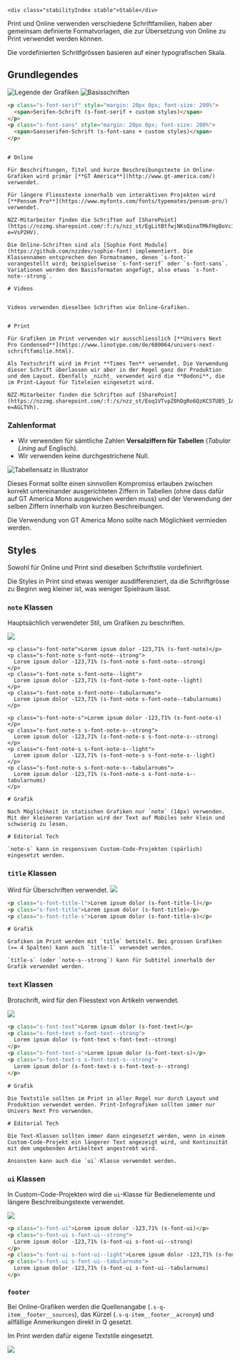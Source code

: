 ```html|span-1,no-source,plain
<div class="stabilityIndex stable">Stable</div>
```

Print und Online verwenden verschiedene Schriftfamilien, haben aber gemeinsam definierte Formatvorlagen, die zur Übersetzung von Online zu Print verwendet werden können.

Die vordefinierten Schritfgrössen basieren auf einer typografischen Skala.


## Grundlegendes

![Legende der Grafiken](assets/typography/legend.png)
![Basisschriften](assets/typography/base.png)

```html
<p class="s-font-serif" style="margin: 20px 0px; font-size: 200%">
  <span>Serifen-Schrift (s-font-serif + custom styles)</span>
</p>
<p class="s-font-sans" style="margin: 20px 0px; font-size: 200%">
  <span>Sansserifen-Schrift (s-font-sans + custom styles)</span>
</p>
```


```hint|span-3,neutral

# Online

Für Beschriftungen, Titel und kurze Beschreibungstexte in Online-Grafiken wird primär [**GT America**](http://www.gt-america.com/) verwendet.

Für längere Fliesstexte innerhalb von interaktiven Projekten wird [**Pensum Pro**](https://www.myfonts.com/fonts/typemates/pensum-pro/) verwendet.

NZZ-Mitarbeiter finden die Schriften auf [SharePoint](https://nzzmg.sharepoint.com/:f:/s/nzz_st/EgLitBtfwjNKsQinaTMkFHgBoVc1Jkv9mBHpQnjo5kFFgw?e=VsP2HV).

Die Online-Schriften sind als [Sophie Font Module](https://github.com/nzzdev/sophie-font) implementiert. Die Klassennamen entsprechen den Formatnamen, denen `s-font-` vorangestellt wird; beispielsweise `s-font-serif` oder `s-font-sans`. Variationen werden den Basisformaten angefügt, also etwas `s-font-note--strong`.

# Videos


Videos verwenden dieselben Schriften wie Online-Grafiken.

```

```hint|span-3,neutral

# Print

Für Grafiken im Print verwenden wir ausschliesslich [**Univers Next Pro Condensed**](https://www.linotype.com/de/680064/univers-next-schriftfamilie.html).

Als Textschrift wird im Print **Times Ten** verwendet. Die Verwendung dieser Schrift überlassen wir aber in der Regel ganz der Produktion und dem Layout. Ebenfalls _nicht_ verwendet wird die **Bodoni**, die im Print-Layout für Titeleien eingesetzt wird.

NZZ-Mitarbeiter finden die Schriften auf [SharePoint](https://nzzmg.sharepoint.com/:f:/s/nzz_st/Eoq1VTvpZ0hDgRo6QzKCSTUB5_IA6MwCeCUtHwVuGZQfBQ?e=AGLTVh).
```

### Zahlenformat

- Wir verwenden für sämtliche Zahlen **Versalziffern für Tabellen** (_Tabular Lining_ auf Englisch). 
- Wir verwenden keine durchgestrichene Null.

![Tabellensatz in Illustrator](assets/typography/tabellensatz.png "Tabellensatz in Illustrator")

Dieses Format sollte einen sinnvollen Kompromiss erlauben zwischen korrekt untereinander ausgerichteten Ziffern in Tabellen (ohne dass dafür auf GT America Mono ausgewichen werden muss) und der Verwendung der selben Ziffern innerhalb von kurzen Beschreibungen.

Die Verwendung von GT America Mono sollte nach Möglichkeit vermieden werden.


## Styles

Sowohl für Online und Print sind dieselben Schriftstile vordefiniert. 

Die Styles in Print sind etwas weniger ausdifferenziert, da die Schriftgrösse zu Beginn weg kleiner ist, was weniger Spielraum lässt.

### `note` Klassen

Hauptsächlich verwendeter Stil, um Grafiken zu beschriften.

![](/assets/typography/note.png)

```html|span-3
<p class="s-font-note">Lorem ipsum dolor -123,71% (s-font-note)</p>
<p class="s-font-note s-font-note--strong">
  Lorem ipsum dolor -123,71% (s-font-note s-font-note--strong)
</p>
<p class="s-font-note s-font-note--light">
  Lorem ipsum dolor -123,71% (s-font-note s-font-note--light)
</p>
<p class="s-font-note s-font-note--tabularnums">
  Lorem ipsum dolor -123,71% (s-font-note s-font-note--tabularnums)
</p>
```

```html|span-3
<p class="s-font-note-s">Lorem ipsum dolor -123,71% (s-font-note-s)</p>
<p class="s-font-note-s s-font-note-s--strong">
  Lorem ipsum dolor -123,71% (s-font-note-s s-font-note-s--strong)
</p>
<p class="s-font-note-s s-font-note-s--light">
  Lorem ipsum dolor -123,71% (s-font-note-s s-font-note-s--light)
</p>
<p class="s-font-note-s s-font-note-s--tabularnums">
  Lorem ipsum dolor -123,71% (s-font-note-s s-font-note-s--tabularnums)
</p>
```

```hint|span-3,neutral
# Grafik

Nach Möglichkeit in statischen Grafiken nur `note` (14px) verwenden. Mit der kleineren Variation wird der Text auf Mobiles sehr klein und schwierig zu lesen.
```

```hint|span-3,neutral
# Editorial Tech

`note-s` kann in responsiven Custom-Code-Projekten (spärlich) eingesetzt werden.
```



### `title` Klassen
Wird für Überschriften verwendet.
![](/assets/typography/title.png)
```html
<p class="s-font-title-l">Lorem ipsum dolor (s-font-title-l)</p>
<p class="s-font-title">Lorem ipsum dolor (s-font-title)</p>
<p class="s-font-title-s">Lorem ipsum dolor (s-font-title-s)</p>
```


```hint|span-3,neutral
# Grafik

Grafiken im Print werden mit `title` betitelt. Bei grossen Grafiken (>= 4 Spalten) kann auch `title-l` verwendet werden.

`title-s` (oder `note-s--strong`) kann für Subtitel innerhalb der Grafik verwendet werden.
```


### `text` Klassen

Brotschrift, wird für den Fliesstext von Artikeln verwendet.

![](/assets/typography/text.png)
```html
<p class="s-font-text">Lorem ipsum dolor (s-font-text)</p>
<p class="s-font-text s-font-text--strong">
  Lorem ipsum dolor (s-font-text s-font-text--strong)
</p>
<p class="s-font-text-s">Lorem ipsum dolor (s-font-text-s)</p>
<p class="s-font-text-s s-font-text-s--strong">
  Lorem ipsum dolor (s-font-text-s s-font-text-s--strong)
</p>
```

```hint|span-3,neutral
# Grafik

Die Textstile sollten im Print in aller Regel nur durch Layout und Produktion verwendet werden. Print-Infografiken sollten immer nur Univers Next Pro verwenden.
```

```hint|span-3,neutral
# Editorial Tech

Die Text-Klassen sollten immer dann eingesetzt werden, wenn in einem Custom-Code-Projekt ein längerer Text angezeigt wird, und Kontinuität mit dem umgebenden Artikeltext angestrebt wird.

Ansonsten kann auch die `ui`-Klasse verwendet werden.

```

### `ui` Klassen

In Custom-Code-Projekten wird die `ui`-Klasse für Bedienelemente und längere Beschreibungstexte verwendet.

![](/assets/typography/ui.png)

```html
<p class="s-font-ui">Lorem ipsum dolor -123,71% (s-font-ui)</p>
<p class="s-font-ui s-font-ui--strong">
  Lorem ipsum dolor -123,71% (s-font-ui s-font-ui--strong)
</p>
<p class="s-font-ui s-font-ui--light">Lorem ipsum dolor -123,71% (s-font-ui s-font-ui--light)</p>
<p class="s-font-ui s-font-ui--tabularnums">
  Lorem ipsum dolor -123,71% (s-font-ui s-font-ui--tabularnums)
</p>
```

### `footer`

Bei Online-Grafiken werden die Quellenangabe (`.s-q-item__footer__sources`), das Kürzel (`.s-q-item__footer__acronym`) und allfällige Anmerkungen direkt in Q gesetzt.

Im Print werden dafür eigene Textstile eingesetzt.

![](/assets/typography/footer.png)
